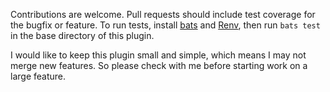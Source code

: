 Contributions are welcome. Pull requests should include test coverage for the bugfix or feature.  To run tests, install [bats](https://github.com/sstephenson/bats) and [Renv](https://github.com/viking/Renv), then run `bats test` in the base directory of this plugin.

I would like to keep this plugin small and simple, which means I may not merge new features. So please check with me before starting work on a large feature.
